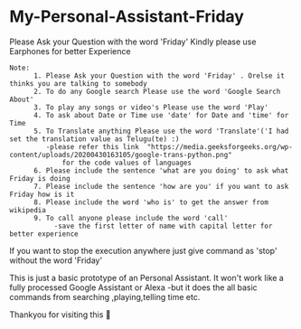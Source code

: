 # My-Personal-Assistant-Friday

Please Ask your Question with the word 'Friday'
Kindly please use Earphones for better Experience

    Note:  
          1. Please Ask your Question with the word 'Friday' . Orelse it thinks you are talking to somebody
          2. To do any Google search Please use the word 'Google Search About' 
          3. To play any songs or video's Please use the word 'Play'
          4. To ask about Date or Time use 'date' for Date and 'time' for Time
          5. To Translate anything Please use the word 'Translate'('I had set the translation value as Telugu(te) :)
             -please refer this link  "https://media.geeksforgeeks.org/wp-content/uploads/20200430163105/google-trans-python.png"   
                 for the code values of languages
          6. Please include the sentence 'what are you doing' to ask what Friday is doing
          7. Please include the sentence 'how are you' if you want to ask Friday how is it
          8. Please include the word 'who is' to get the answer from wikipedia
          9. To call anyone please include the word 'call' 
               -save the first letter of name with capital letter for better experience

If you want to stop the execution anywhere just give command as 'stop' without the word 'Friday' 

This is just a basic prototype of an Personal Assistant. It won't work like a fully processed Google Assistant or Alexa
    -but it does the all basic commands from searching ,playing,telling time etc.
    
Thankyou for visiting this 🙏 
